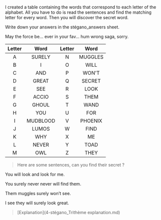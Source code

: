 I created a table containing the words that correspond to each letter of the alphabet.
All you have to do is read the sentences and find the matching letter for every word.
Then you will discover the secret word.

Write down your answers in the stégano_answers sheet.

May the force be... ever in your fav...
hum wrong saga, sorry.


|Letter|Word|Letter|Word|
|:----------:|:-------------:|:----------:|:-------------:|
|A|SURELY|N|MUGGLES|
|B|I|O|WILL|
|C|AND|P|WON'T|
|D|GREAT|Q|SECRET|
|E|SEE|R|LOOK|
|F|ACCIO|S|THEM|
|G|GHOUL|T|WAND|
|H|YOU|U|FOR|
|I|MUDBLOOD|V|PHOENIX|
|J|LUMOS|W|FIND|
|K|WHY|X|ME|
|L|NEVER|Y|TOAD|
|M|OWL|Z|THEY|
 
 
 
> Here are some sentences, can you find their secret ?


You will look and look for me.


You surely never never will find them.


Them muggles surely won’t see.


I see they will surely look great.


> [Explanation](4-stégano_Trithème explanation.md)
